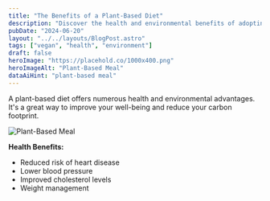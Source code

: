 ```yaml
---
title: "The Benefits of a Plant-Based Diet"
description: "Discover the health and environmental benefits of adopting a plant-based diet."
pubDate: "2024-06-20"
layout: "../../layouts/BlogPost.astro"
tags: ["vegan", "health", "environment"]
draft: false
heroImage: "https://placehold.co/1000x400.png"
heroImageAlt: "Plant-Based Meal"
dataAiHint: "plant-based meal"
---
```


A plant-based diet offers numerous health and environmental advantages. It's a great way to improve your well-being and reduce your carbon footprint.

<img src="https://placehold.co/800x400.png" alt="Plant-Based Meal" data-ai-hint="plant-based meal" />

**Health Benefits:**

*   Reduced risk of heart disease
*   Lower blood pressure
*   Improved cholesterol levels
*   Weight management